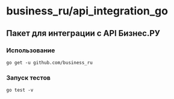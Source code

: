# business_ru/api_integration_go #

## Пакет для интеграции c API Бизнес.РУ ##

### Использование ###

```console
go get -u github.com/business_ru
```

### Запуск тестов ###
```console
go test -v
```